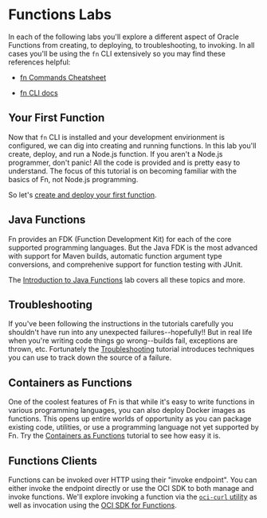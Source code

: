 # Functions Labs

In each of the following labs you'll explore a different aspect of Oracle
Functions from creating, to deploying, to troubleshooting, to invoking.  In all
cases you'll be using the `fn` CLI extensively so you may find these references
helpful:

* [fn Commands
  Cheatsheet](https://github.com/sachin-pikle/functionslab/wiki/Functions-Commands-Cheatsheet)

* [fn CLI docs](https://github.com/fnproject/docs/blob/master/cli/README.md)

## Your First Function

Now that `fn` CLI is installed and your development envirionment is configured,
we can dig into creating and running functions.  In this lab you'll create,
deploy, and run a Node.js function.  If you aren't a Node.js programmer, don't
panic! All the code is provided and is pretty easy to understand.  The focus of
this tutorial is on becoming familiar with the basics of Fn, not Node.js
programming.

So let's [create and deploy your first function](3-First-Function.md).

## Java Functions

Fn provides an FDK (Function Development Kit) for each of the core supported
programming languages.  But the Java FDK is the most advanced with support for
Maven builds, automatic function argument type conversions, and comprehenive
support for function testing with JUnit.

The [Introduction to Java Functions](4-Java-Functions.md) lab covers all these
topics and more.

## Troubleshooting

If you've been following the instructions in the tutorials carefully you
shouldn't have run into any unexpected failures--hopefully!!  But in real life
when you're writing code things go wrong--builds fail, exceptions are thrown,
etc.  Fortunately the
[Troubleshooting](5-Troubleshooting.md) tutorial
introduces techniques you can use to track down the source of a failure.

## Containers as Functions

One of the coolest features of Fn is that while it's easy to write functions in
various programming languages, you can also deploy Docker images as functions.
This opens up entire worlds of opportunity as you can package existing code,
utilities, or use a programming language not yet supported by Fn.  Try the
[Containers as Functions](6-Container-as-Function.md)
tutorial to see how easy it is.

## Functions Clients

Functions can be invoked over HTTP using their "invoke endpoint".  You can
either invoke the endpoint directly or use the OCI SDK to both manage and invoke
functions.  We'll explore invoking a function via the
[`oci-curl` utility](7-Functions-Clients.md) as well as invocation using the
[OCI SDK for Functions](8-Functions-Clients-SDK.md).